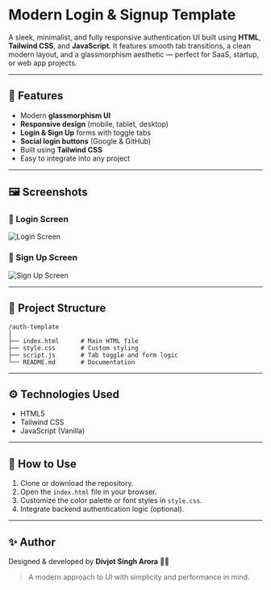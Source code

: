 # Modern Login & Signup Template

A sleek, minimalist, and fully responsive authentication UI built using **HTML**, **Tailwind CSS**, and **JavaScript**.
It features smooth tab transitions, a clean modern layout, and a glassmorphism aesthetic — perfect for SaaS, startup, or web app projects.

---

## 🚀 Features

- Modern **glassmorphism UI**
- **Responsive design** (mobile, tablet, desktop)
- **Login & Sign Up** forms with toggle tabs
- **Social login buttons** (Google & GitHub)
- Built using **Tailwind CSS**
- Easy to integrate into any project

---

## 🖼️ Screenshots

### 🔹 Login Screen
![Login Screen](Screenshot%202025-10-06%20at%2011.46.21 PM.png)

### 🔹 Sign Up Screen
![Sign Up Screen](Screenshot%202025-10-06%20at%2011.46.28 PM.png)

---

## 📂 Project Structure

```
/auth-template
│
├── index.html      # Main HTML file
├── style.css       # Custom styling
├── script.js       # Tab toggle and form logic
└── README.md       # Documentation
```

---

## ⚙️ Technologies Used

- HTML5
- Tailwind CSS
- JavaScript (Vanilla)

---

## 🧠 How to Use

1. Clone or download the repository.
2. Open the `index.html` file in your browser.
3. Customize the color palette or font styles in `style.css`.
4. Integrate backend authentication logic (optional).

---

## ✨ Author

Designed & developed by **Divjot Singh Arora** 🧑‍💻
> A modern approach to UI with simplicity and performance in mind.

